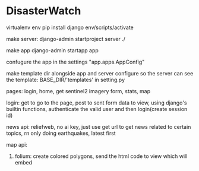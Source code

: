 # DisasterWatch

virtualenv env
pip install django
env/scripts/activate

make server:
django-admin startproject server ./
 
make app
django-admin startapp app

confugure the app in the settings
 "app.apps.AppConfig"

 make template dir alongside app and server
 configure so the server can see the template:   BASE_DIR/'templates' in setting.py

 pages:
 login,
 home,
 get sentinel2 imagery form,
 stats,
 map

 login: get to go to the page, post to sent form data to view, using django's builtin functions, authenticate the valid user and then login(create session id)

 news api: reliefweb, no ai key, just use get url to get news related to certain topics, rn only doing earthquakes, latest first

 map api: 
 1) folium: create colored polygons, send the html code to view which will embed